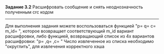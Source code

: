 **Задание 3.2**
Расшифровать сообщение и снять неоднозначность полученным crc кодом

___
Для выполнения задания можете воспользоваться функцией "p= q= c= m_id= ", которое возвращает соответствующий m_id вариант расшифровки,
либо функцией, возвращающий список из 4х вариантов расшифровки: "p= ,q= ,c= " 
Число извлеченное из списка необходимо "округлить", для извлечения корректного хэша